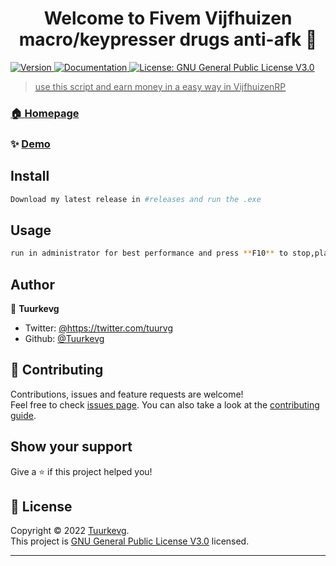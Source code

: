 <h1 align="center">Welcome to Fivem Vijfhuizen macro/keypresser drugs anti-afk 👋</h1>
<p>
  <a href="https://github.com/Tuurkevg/vijfhuizenRP-Autokeypresser-macro-drugs/releases" target="_blank">
  <img alt="Version" src="https://img.shields.io/badge/version-1.1-blue.svg?cacheSeconds=2592000" />
      </a>
  <a href="https://github.com/Tuurkevg/vijfhuizenRP-Autokeypresser-macro-drugs/blob/main/README.md" target="_blank">
    <img alt="Documentation" src="https://img.shields.io/badge/documentation-yes-brightgreen.svg" />
  </a>
  <a href="https://docs.github.com/en/repositories/managing-your-repositorys-settings-and-features/customizing-your-repository/licensing-a-repository#disclaimer" target="_blank">
    <img alt="License: GNU General Public License V3.0" src="https://img.shields.io/badge/License-GNU General Public License V3.0-yellow.svg" />
</p>

> use this script and earn money in a easy way in VijfhuizenRP

### 🏠 [Homepage](https://github.com/Tuurkevg/vijfhuizenRP-Autokeypresser-macro-drugs)

### ✨ [Demo](https://github.com/Tuurkevg/vijfhuizenRP-Autokeypresser-macro-drugs/releases/tag/non-GUI)

## Install

```sh
Download my latest release in #releases and run the .exe
```

## Usage

```sh
run in administrator for best performance and press **F10** to stop,play and pause
```

## Author

👤 **Tuurkevg**

* Twitter: [@https:\/\/twitter.com\/tuurvg](https://twitter.com/https:\/\/twitter.com\/tuurvg)
* Github: [@Tuurkevg](https://github.com/Tuurkevg)

## 🤝 Contributing

Contributions, issues and feature requests are welcome!<br />Feel free to check [issues page](https://github.com/Tuurkevg/vijfhuizenRP-Autokeypresser-macro-drugs/issues). You can also take a look at the [contributing guide](https://github.com/Tuurkevg/vijfhuizenRP-Autokeypresser-macro-drugs/pulls).

## Show your support

Give a ⭐️ if this project helped you!

## 📝 License

Copyright © 2022 [Tuurkevg](https://github.com/Tuurkevg).<br />
This project is [GNU General Public License V3.0](https://docs.github.com/en/repositories/managing-your-repositorys-settings-and-features/customizing-your-repository/licensing-a-repository#disclaimer) licensed.

***
